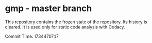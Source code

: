 # gmp - master branch

This repository contains the frozen state of the repository.
Its history is cleared. It is used only for static code
analysis with Codacy.

Commit Time: 1734470747